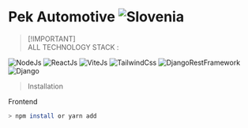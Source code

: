 # Pek Automotive ![Slovenia](https://raw.githubusercontent.com/stevenrskelton/flag-icon/master/png/36/country-4x3/si.png "Slovenia")
> [!IMPORTANT]\
> ALL TECHNOLOGY STACK :
<p align="left">
  <a><img src="https://img.shields.io/badge/v20.11.0-node-importantyellow?logo=nodedotjs" alt="NodeJs"></a>
  <a><img src="https://img.shields.io/badge/v18.2.0-react-blue?logo=react" alt="ReactJs"></a>
  <a><img src="https://img.shields.io/badge/v5.1.4-vite-blueviolet?logo=vite" alt="ViteJs"></a>
  <a><img src="https://img.shields.io/badge/v3.4.1-tailwind-yellow?logo=tailwindcss" alt="TailwindCss"></a>
  <a><img src="https://img.shields.io/badge/v3.4.1-djangorestframework-red?logo=python" alt="DjangoRestFramework"></a>
  <a><img src="https://img.shields.io/badge/v3.4.1-django-teal?logo=django" alt="Django"></a>
</p>

> Installation

Frontend
```bash
> npm install or yarn add
```
